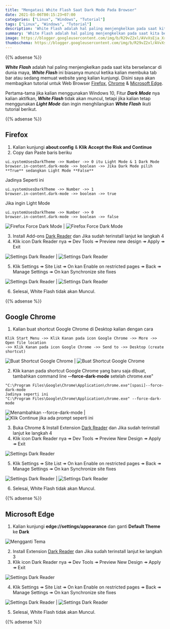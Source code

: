 ```yaml
---
title: "Mengatasi White Flash Saat Dark Mode Pada Browser"
date: 2021-03-06T00:15:23+07:00
categories: ["Linux", "Windows", "Tutorial"]
tags: ["Linux", "Windows", "Tutorial"]
description: 'White Flash adalah hal paling menjengkelkan pada saat kita berselancar di dunia maya, White Flash ini biasanya muncul ketika kalian membuka tab bar atau sedang memuat website yang kalian kunjungi.'
summary: 'White Flash adalah hal paling menjengkelkan pada saat kita berselancar di dunia maya, White Flash ini biasanya muncul ketika kalian membuka tab bar atau sedang memuat website yang kalian kunjungi.'
image: https://blogger.googleusercontent.com/img/b/R29vZ2xl/AVvXsEja_Xr-FGjd3bRVh3IYkF4Cr-RQdRkOvHRucbzgCQ1ZJDa97U0oAoKiyF9djhuTY6QJeZ1KdrIWWcBJI-fKXst9Osa0K_UA9wKfZ7Zc_yG8Toi5mx6wMCGQN8s7ACu_KBSMqHKP1FD5WRpoI6hpwKpu5ipDJUHeAFIRtMwqaBGR2KtTG_5IYCfPzc_ynqn9/s80-rw/browser-logo.png
thumbschema: https://blogger.googleusercontent.com/img/b/R29vZ2xl/AVvXsEja_Xr-FGjd3bRVh3IYkF4Cr-RQdRkOvHRucbzgCQ1ZJDa97U0oAoKiyF9djhuTY6QJeZ1KdrIWWcBJI-fKXst9Osa0K_UA9wKfZ7Zc_yG8Toi5mx6wMCGQN8s7ACu_KBSMqHKP1FD5WRpoI6hpwKpu5ipDJUHeAFIRtMwqaBGR2KtTG_5IYCfPzc_ynqn9/s0/browser-logo.png
---
```


{{% adsense %}}

***White Flash*** adalah hal paling menjengkelkan pada saat kita berselancar di dunia maya, ***White Flash*** ini biasanya muncul ketika kalian membuka tab bar atau sedang memuat website yang kalian kunjungi. Disini saya akan membagikan tutorial untuk Web Browser [Firefox](https://www.mozilla.org/en-US/firefox/new/), [Chrome](https://www.google.com/chrome/) & [Microsoft Edge](https://www.microsoft.com/en-us/edge).

Pertama-tama jika kalian menggunakan Windows 10, Fitur ***Dark Mode*** nya kalian aktifkan, ***White Flash*** tidak akan muncul, tetapi jika kalian tetap menggunakan ***Light Mode*** dan ingin menghilangkan ***White Flash*** ikuti tutorial berikut.

{{% adsense %}}

## Firefox
1. Kalian kunjungi **about:config** & **Klik Accept the Risk and Continue**
2. Copy dan Paste baris beriku
```
ui.systemUsesDarkTheme ->> Number ->> 0 itu Light Mode & 1 Dark Mode
browser.in-content.dark-mode ->> boolean ->> Jika Dark Mode pilih **True** sedangkan Light Mode **False**
```
Jadinya Seperti ini
```
ui.systemUsesDarkTheme ->> Number ->> 1
browser.in-content.dark-mode ->> boolean ->> true
```
Jika ingin Light Mode
```
ui.systemUsesDarkTheme ->> Number ->> 0
browser.in-content.dark-mode ->> boolean ->> false
```
![Firefox Force Dark Mode](https://blogger.googleusercontent.com/img/b/R29vZ2xl/AVvXsEh13oYIkjDXk4DARIrocy2Qho8RVkDAoFRsFYJsrExkk-fpXPYXZn8xvT0YYo_5UZcW0FthQ7yu4ebNSKqLaZAFz6uRYGpN-K0OVDBXSszx7w9l7rHCLmdPoeoOsl0YsLsTS_hjuiyhHSJk1IaRiawO9kEzKo97ylmxBDnRuqEx8mGn3bFOsLEqtrzaYwK-/s0/f-1.jpeg) | ![Firefox Force Dark Mode](https://blogger.googleusercontent.com/img/b/R29vZ2xl/AVvXsEgCmrC-p0xob-VAb_4Ez1SuP3zKMdGjDM_DZVYDkzlJpG1vCZqaYcqm970TrE1ZDDdiEUc2-o7FVJ8oiaTVsYxG79O0moTTtqiUn34fdMMexm2S2cyjoBNQJuSFy2cukD7dODEKinGbPNHr2k7bej5uSnWbNPkJKG8NzNOJPrANyHcPV8QzxzfjHgYjCQg1/s0/f-2.jpeg)

3. Install Add-ons [Dark Reader](https://addons.mozilla.org/en-US/firefox/addon/darkreader/) dan Jika sudah terinstall lanjut ke langkah 4
4. Klik icon Dark Reader nya &#8608; Dev Tools &#8608; Preview new design &#8608; Apply &#8608; Exit

![Settings Dark Reader](https://blogger.googleusercontent.com/img/b/R29vZ2xl/AVvXsEhmpKl-rUwpQQk4BWr3jW7KFkm2IadaEMzsts78OEke3X8P0PolQ_0MO0VDE3Y6UZsWvs8JkWxI_ExGxEFGMiuqD_19RjFaY6oflIUO7KDl35dOlstqT-u3ISg_866BMb6mRSn_rgXgLHJlXFqjgLY_9xmLULbGGcYYklRYlw46LcIBPD4D31BaFHadRtKZ/s0/f-3.jpeg) | ![Settings Dark Reader](https://blogger.googleusercontent.com/img/b/R29vZ2xl/AVvXsEgtNF2IpE7SyImt6fU5l3tqQtvuDKaNreAdPCx9e-nr_OSGFrU3pVECCbYlCS6gUkaa5_WQiEPoqBgOP4wm0AwHCR72vcweVGUsXMoh_-0LoT4leIESwnFtqJt7rwl7hXDHvVSfXFlQ3b-dmxi73PNjmhND9Wp3EV_0_assCbL27QwcyOBUHZus0zfd8oJE/s0/f-4.jpeg)

5. Klik Settings &#8608; Site List &#8608; On kan Enable on restricted pages &#8608; Back &#8608; Manage Settings &#8608; On kan Synchronize site fixes

![Settings Dark Reader](https://blogger.googleusercontent.com/img/b/R29vZ2xl/AVvXsEh6-YuaxTf6JNvahLYZbl_kmlaLZ06y7wuOFSfxVa_Ro2-trYfYd2-MeF4pkaRL4K6Hkg25Ocf0t_nXpVj3bRlrEmsu1iVMsU72QLO-rq5b2dUWIa_b6Kl9c_Wsbp8YubbJCooUrm3_cEwkLug0JZ3dVhuUHRkM_Gap5NAYK2CHp0BaLCAAfWhDQCF6QiWz/s0/f-5.jpeg) | ![Settings Dark Reader](https://blogger.googleusercontent.com/img/b/R29vZ2xl/AVvXsEgAeG7BW8Z4S5nZ63iqR9tpeJ9o-zojA-wmkHj6Kjjc7_1tUfOBY8ihAPaBjyBjL0Wwm3ZITH7O6pyaH6kDuy4Nl3AvkOOzolPhmDDL9euEiehQS-45nKiD5S1NXDt1WJjOWWhxnHWxYM8lRQGuc1Hr3CAOS-iMM8vWJPclrCnTihPVVsWm6Ee7PWXOSYzC/s0/f-6.jpeg)

6. Selesai, White Flash tidak akan Muncul.

{{% adsense %}}

## Google Chrome
1. Kalian buat shortcut Google Chrome di Desktop kalian dengan cara
```
Klik Start Menu ->> Klik Kanan pada icon Google Chrome ->> More ->> Open file location
->> Klik Kanan pada icon Google Chrome ->> Send to ->> Desktop (create shortcut)
```
![Buat Shortcut Google Chrome](https://blogger.googleusercontent.com/img/b/R29vZ2xl/AVvXsEgTSogeX4hsIV-ayLuRRKeJmYwWOPrQ58k_ente_QHEknb5_Moycd8hQLOegSjZpqjVn9PY3jwwkU0D4uu0kNCkf-bN0ul7wI1UPvdd52ZdXUZM63a6Ri3zjX9ItJVd2wU7SRrBLZG9KCwi506zOVqDSeTj8iqd6lPorKiiQz0BZkpr5NmtXpraOxToeCpQ/s0/s-1.jpeg) | ![Buat Shortcut Google Chrome](https://blogger.googleusercontent.com/img/b/R29vZ2xl/AVvXsEgNIV0Y_KOvOUfb_spnT_1gzLSGO-B_jnCNueNo7z1GNi_bc2smLia4JwN0unNp7PdoQ7gLin2Oux8JZzavczcRU_QVkee11IJ-CKEMqf3HG3PGyMNrMqMWcLc7l7u9lIpk2exL3WQIiq-XS_IpVEHGozF8ir4IxlVEnk8pWlJuEu0rwGUsDAsn_eXE-mHz/s0/s-2.jpeg)

2. Klik kanan pada shortcut Google Chrome yang baru saja dibuat, tambahkan command line **--force-dark-mode** setelah chrome.exe"
```
"C:\Program Files\Google\Chrome\Application\chrome.exe"[spasi]--force-dark-mode
Jadinya seperti ini
"C:\Program Files\Google\Chrome\Application\chrome.exe" --force-dark-mode
```

![Menambahkan --force-dark-mode](https://blogger.googleusercontent.com/img/b/R29vZ2xl/AVvXsEi2HZvQIpf72Nsr7JbiGR_HyLS6UcUb6cndg2RKkXxU2kfmzDUy_APN3lUyY-sAMANq2g0obEmBJLJAV5E6tJNlxeoWDO5MIom_6AWG16Q930UPf9SIYWO01FQA-kDcRdTjjHHAta3_29SiUs4hiVf9ffveaP1G4hTl2NAclXXU9u0Tz6AOEmFTAIiZh0ZI/s0/c-2.jpeg) | ![Klik Continue jika ada prompt seperti ini](https://blogger.googleusercontent.com/img/b/R29vZ2xl/AVvXsEiO-lVPm6yNICI9K-iY0qrOjC3sJoGlAstW0OoIBvu3lMrPW5MpCqUVSRO6T8i6MoOrm3URcrdUmIQDxffeCGxL74TGwHXI6KJprokv4_VCQ-IVsXG0ux2YeLi-dFl4hMTXmdHkopo-Y8b4NUZ3HEJIv6v0kqJNufED3G5Dnxws1D6JadtYkAU3ksO4wesm/s0/c-3.jpeg)

3. Buka Chrome & Install Extension [Dark Reader](https://chrome.google.com/webstore/detail/dark-reader/eimadpbcbfnmbkopoojfekhnkhdbieeh) dan Jika sudah terinstall lanjut ke langkah 4
4. Klik icon Dark Reader nya &#8608; Dev Tools &#8608; Preview New Design &#8608; Apply &#8608; Exit

![Settings Dark Reader](https://blogger.googleusercontent.com/img/b/R29vZ2xl/AVvXsEi5dHL27hQysr2fvpdP-kxtfcruy9d5aRe3W26dn9S52ZROgRPPuxGOBUSZx0yAdDpS1wXx48NMv0472XiUjkO7uhQW_q0D_t4YXyHE8U6hB0DbOgxveYL6uQqyKaKWcBwQVlapSO9Hhd92GQ_y_9L5LOM2hYJ7bosKc-JHr-XImjtnAY1L09ZJDFxXFGTN/s0/c-4.jpeg)

5. Klik Settings &#8608; Site List &#8608; On kan Enable on restricted pages &#8608; Back &#8608; Manage Settings &#8608; On kan Synchronize site fixes

![Settings Dark Reader](https://blogger.googleusercontent.com/img/b/R29vZ2xl/AVvXsEjzEPaw7vGnl434miMqfBtIZ301Mjmxus4gnmvzbwlww1UyWTh0tMmzNHa5REu3NdQuKSFU8AivAwDlAazVxA5a_WPmdbivrKNtF4jcZ73r8Y2FbnJVVCz52RO14VxW1Tz11uYr1pfAEylTWRfRLzJ3A_NTgBOxuVRldnJuol7Glz3oGbAeuhl64VZP8USp/s0/c-5.jpeg) | ![Settings Dark Reader](https://blogger.googleusercontent.com/img/b/R29vZ2xl/AVvXsEj36JjIDzi2RmB_HJHLeXaGjW49T_x-yz-lIyHyKD-QV-Kxgf-M2iG9YqSmN2uM7V3fGWHRWoloqzQjCsr84S6VbJjNvbRmX1jRJDefZiTLsGVjA3h-3-Za2n5FkqnruJqn7mYhyphenhyphen_G_crpp60_cVKkWLn554Qrm2qi8RqvekDeHquGqRUumrjLgnpafGmyn/s0/c-6.jpeg)

6. Selesai, White Flash tidak akan Muncul.

{{% adsense %}}

## Microsoft Edge
1. Kalian kunjungi **edge://settings/appearance** dan ganti **Default Theme** ke **Dark**

![Mengganti Tema](https://blogger.googleusercontent.com/img/b/R29vZ2xl/AVvXsEhMhIiIpIf0APvcXDYxwzUWU9SeELrLnnAa-EzC_z72SZZedVzV6NnhZT6utlO2tZx13cfo9krckVBCBnS4_Cm0yPJ5eW0WenrGxGa3SFBfgvaxJ9Nl2HtwZmEdKVemC9uBj3Nkl9sDPGJd6ZfX5Tu_GaZUys2j_rwOK4LYbyBqg3_TCrhSO3ExF8-lNnyy/s0/e-1.jpeg)

2. Install Extension [Dark Reader](https://microsoftedge.microsoft.com/addons/detail/ifoakfbpdcdoeenechcleahebpibofpc) dan Jika sudah terinstall lanjut ke langkah 3
3. Klik icon Dark Reader nya &#8608; Dev Tools &#8608; Preview New Design &#8608; Apply &#8608; Exit

![Settings Dark Reader](https://blogger.googleusercontent.com/img/b/R29vZ2xl/AVvXsEhux9qLlmOo5ZKa4jyB0jDKRC02FpuRh6wxetcw0gPfm2jio0O4ZeWA9UTFA-hJg9gherBwEPcfsKt4dvyNPtSeynakP3EpHBMW-eSeerie7nFusad48K-abVcWh7wMTnMWcpbWzaEXlsvqyWR44y2yd7XBVrlozudx13DPWZKFYAGukZdHAbVfLK9Ul-_v/s0/e-2.jpeg)

4. Klik Settings &#8608; Site List &#8608; On kan Enable on restricted pages &#8608; Back &#8608; Manage Settings &#8608; On kan Synchronize site fixes

![Settings Dark Reader](https://blogger.googleusercontent.com/img/b/R29vZ2xl/AVvXsEigXclcAi76MZF3d6yGUv5QHI4bjxOIN4nHBFVgxvmzXfHBvjD3dCOCdgE4ERqvqJ6JiWR3hnffuHLicCFucvttjmQc_szKGMvVX-nVZhvfUNwktlLDqq8FQWM52BYmF77LFsAnC8zgE5W2cV5pvW-DRusveZ8I_V4mUce3sAjb-2n48OjcO1dnzQNeGcw9/s0/e-3.jpeg) | ![Settings Dark Reader](https://blogger.googleusercontent.com/img/b/R29vZ2xl/AVvXsEgVPRiO-lW3ONuatrCMUQGgd4djOEchAUGv-FXWscHYHmM2tfZq1-7mRv6TWo1yjvLJskgmHyZDr_Gy-WebFA3xs3jPiZI22vrE-KCyj8MBGaVms62KQe8ookI1N0SV1yEzy8kxapRZJ_8O1JQaK6hJahSUsrPp5LcEyoqpEXOpdhZ-fu4RqH_MQlv26BZJ/s0/e-4.jpeg)

5. Selesai, White Flash tidak akan Muncul.

{{% adsense %}}
